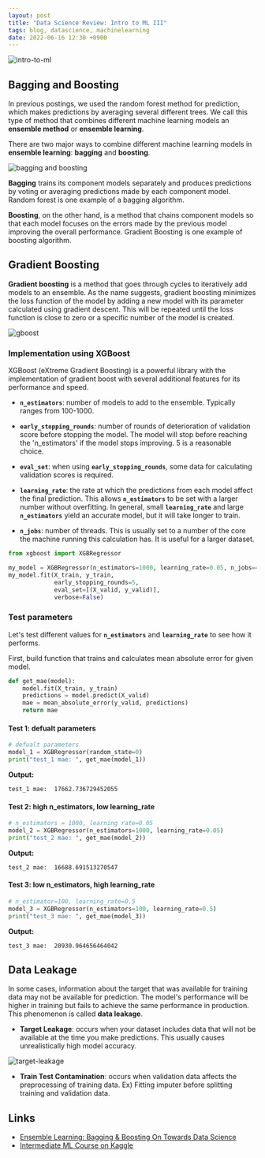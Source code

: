 ```yaml
---
layout: post
title: "Data Science Review: Intro to ML III"
tags: blog, datascience, machinelearning
date: 2022-06-16 12:30 +0900
---
```


![intro-to-ml](https://i.imgur.com/j0FQ9Tn.png)

## Bagging and Boosting
In previous postings, we used the random forest method for prediction, which makes predictions by averaging several different trees. We call this type of method that combines different machine learning models an **ensemble method** or **ensemble learning**.

There are two major ways to combine different machine learning models in **ensemble learning**: **bagging** and **boosting**.

![bagging and boosting](https://miro.medium.com/max/700/1*zTgGBTQIMlASWm5QuS2UpA.jpeg)

**Bagging** trains its component models separately and produces predictions by voting or averaging predictions made by each component model. Random forest is one example of a bagging algorithm.

**Boosting**, on the other hand, is a method that chains component models so that each model focuses on the errors made by the previous model improving the overall performance. Gradient Boosting is one example of boosting algorithm.

## Gradient Boosting
**Gradient boosting** is a method that goes through cycles to iteratively add models to an ensemble.
As the name suggests, gradient boosting minimizes the loss function of the model by adding a new model with its parameter calculated using gradient descent. This will be repeated until the loss function is close to zero or a specific number of the model is created.

![gboost](https://i.imgur.com/MvCGENh.png)

### Implementation using XGBoost
XGBoost (eXtreme Gradient Boosting) is a powerful library with the implementation of gradient boost with several additional features for its performance and speed.

* **`n_estimators`**: number of models to add to the ensemble. Typically ranges from 100-1000.

* **`early_stopping_rounds`**: number of rounds of deterioration of validation score before stopping the model. The model will stop before reaching the 'n_estimators' if the model stops improving. 5 is a reasonable choice.

* **`eval_set`**: when using **`early_stopping_rounds`**, some data for calculating validation scores is required.

* **`learning_rate`**: the rate at which the predictions from each model affect the final prediction. This allows **`n_estimators`** to be set with a larger number without overfitting. In general, small **`learning_rate`** and large **`n_estimators`** yield an accurate model, but it will take longer to train.

* **`n_jobs`**: number of threads. This is usually set to a number of the core the machine running this calculation has. It is useful for a larger dataset. 

```python
from xgboost import XGBRegressor

my_model = XGBRegressor(n_estimators=1000, learning_rate=0.05, n_jobs=4)
my_model.fit(X_train, y_train, 
             early_stopping_rounds=5, 
             eval_set=[(X_valid, y_valid)], 
             verbose=False)
```

### Test parameters
Let's test different values for **`n_estimators`** and **`learning_rate`** to see how it performs.

First, build function that trains and calculates mean absolute error for given model.
```python
def get_mae(model):
    model.fit(X_train, y_train)
    predictions = model.predict(X_valid)
    mae = mean_absolute_error(y_valid, predictions)
    return mae
```

#### Test 1: defualt parameters
```python
# defualt parameters
model_1 = XGBRegressor(random_state=0) 
print("test_1 mae: ", get_mae(model_1))
```
**Output:**
```
test_1 mae:  17662.736729452055
```

#### Test 2: high n_estimators, low learning_rate
```python
# n_estimators = 1000, learning rate=0.05
model_2 = XGBRegressor(n_estimators=1000, learning_rate=0.05) 
print("test_2 mae: ", get_mae(model_2))
```
**Output:**
```
test_2 mae:  16688.691513270547
```

#### Test 3: low n_estimators, high learning_rate
```python
# n_estimator=100, learning_rate=0.5
model_3 = XGBRegressor(n_estimators=100, learning_rate=0.5) 
print("test_3 mae: ", get_mae(model_3))
```
**Output:**
```
test_3 mae:  20930.964656464042
```

## Data Leakage
In some cases,  information about the target that was available for training data may not be available for prediction. The model's performance will be higher in training but fails to achieve the same performance in production. This phenomenon is called **data leakage**.

* **Target Leakage**: occurs when your dataset includes data that will not be available at the time you make predictions. This usually causes unrealistically high model accuracy.

![target-leakage](https://i.imgur.com/y7hfTYe.png)

* **Train Test Contamination**: occurs when validation data affects the preprocessing of training data. Ex) Fitting imputer before splitting training and validation data.


## Links
* [Ensemble Learning: Bagging & Boosting On Towards Data Science](https://towardsdatascience.com/ensemble-learning-bagging-boosting-3098079e5422)
* [Intermediate ML Course on Kaggle](https://www.kaggle.com/learn/intermediate-machine-learning)
